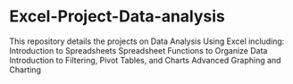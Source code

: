 # Excel-Project-Data-analysis
This repository details the projects on Data Analysis Using Excel including: Introduction to Spreadsheets Spreadsheet Functions to Organize Data Introduction to Filtering, Pivot Tables, and Charts Advanced Graphing and Charting
